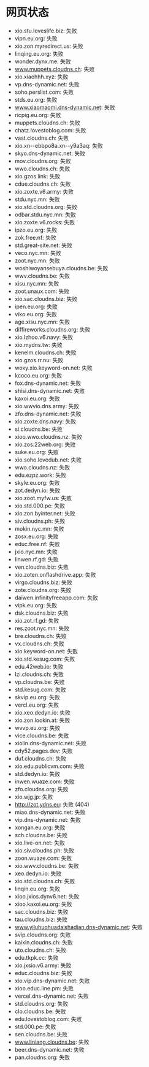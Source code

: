 # 网页状态
- xio.stu.loveslife.biz: 失败
- vipn.eu.org: 失败
- xio.zon.myredirect.us: 失败
- linqing.eu.org: 失败
- wonder.dynx.me: 失败
- www.muppets.cloudns.ch: 失败
- xio.xiaohhh.xyz: 失败
- vp.dns-dynamic.net: 失败
- soho.perslist.com: 失败
- stds.eu.org: 失败
- www.xiaomaomi.dns-dynamic.net: 失败
- ricpig.eu.org: 失败
- muppets.cloudns.ch: 失败
- chatz.lovestoblog.com: 失败
- vast.cloudns.ch: 失败
- xio.xn--ebbpo8a.xn--y9a3aq: 失败
- skyo.dns-dynamic.net: 失败
- mov.cloudns.org: 失败
- wwo.cloudns.ch: 失败
- xio.gzos.link: 失败
- cdue.cloudns.ch: 失败
- xio.zoxte.v6.army: 失败
- stdu.nyc.mn: 失败
- xio.std.cloudns.org: 失败
- odbar.stdu.nyc.mn: 失败
- xio.zoxte.v6.rocks: 失败
- ipzo.eu.org: 失败
- zok.free.nf: 失败
- std.great-site.net: 失败
- veco.nyc.mn: 失败
- zoot.nyc.mn: 失败
- woshiwoyansebuya.cloudns.be: 失败
- wwv.cloudns.be: 失败
- xisu.nyc.mn: 失败
- zoot.unaux.com: 失败
- xio.sac.cloudns.biz: 失败
- ipen.eu.org: 失败
- viko.eu.org: 失败
- age.xisu.nyc.mn: 失败
- diffireworks.cloudns.org: 失败
- xio.lzhoo.v6.navy: 失败
- xio.mydns.tw: 失败
- kenelm.cloudns.ch: 失败
- xio.gzos.rr.nu: 失败
- woxy.xio.keyword-on.net: 失败
- kcoco.eu.org: 失败
- fox.dns-dynamic.net: 失败
- shisi.dns-dynamic.net: 失败
- kaxoi.eu.org: 失败
- xio.wwvio.dns.army: 失败
- zfo.dns-dynamic.net: 失败
- xio.zoxte.dns.navy: 失败
- si.cloudns.be: 失败
- xioo.wwo.cloudns.nz: 失败
- xio.zos.22web.org: 失败
- suke.eu.org: 失败
- xio.soho.lovedub.net: 失败
- wwo.cloudns.nz: 失败
- edu.ezpz.work: 失败
- skyle.eu.org: 失败
- zot.dedyn.io: 失败
- xio.zoot.myfw.us: 失败
- xio.std.000.pe: 失败
- xio.zon.byinter.net: 失败
- siv.cloudns.ph: 失败
- mokin.nyc.mn: 失败
- zosx.eu.org: 失败
- educ.free.nf: 失败
- jxio.nyc.mn: 失败
- linwen.rf.gd: 失败
- ven.cloudns.biz: 失败
- xio.zoten.onflashdrive.app: 失败
- virgo.cloudns.biz: 失败
- zote.cloudns.org: 失败
- daiwen.infinityfreeapp.com: 失败
- vipk.eu.org: 失败
- dsk.cloudns.biz: 失败
- xio.zot.rf.gd: 失败
- res.zoot.nyc.mn: 失败
- bre.cloudns.ch: 失败
- vx.cloudns.ch: 失败
- xio.keyword-on.net: 失败
- xio.std.kesug.com: 失败
- edu.42web.io: 失败
- lzi.cloudns.ch: 失败
- vp.cloudns.be: 失败
- std.kesug.com: 失败
- skvip.eu.org: 失败
- vercl.eu.org: 失败
- xio.xeo.dedyn.io: 失败
- xio.zon.lookin.at: 失败
- wvvp.eu.org: 失败
- vice.cloudns.be: 失败
- xiolin.dns-dynamic.net: 失败
- cdy52.pages.dev: 失败
- duf.cloudns.ch: 失败
- xio.edu.publicvm.com: 失败
- std.dedyn.io: 失败
- inwen.wuaze.com: 失败
- zfo.cloudns.org: 失败
- xio.wjg.jp: 失败
- http://zot.ydns.eu: 失败 (404)
- miao.dns-dynamic.net: 失败
- vip.dns-dynamic.net: 失败
- xongan.eu.org: 失败
- sch.cloudns.be: 失败
- xio.live-on.net: 失败
- xio.siv.cloudns.ph: 失败
- zoon.wuaze.com: 失败
- xio.wwv.cloudns.be: 失败
- xeo.dedyn.io: 失败
- xio.std.cloudns.ch: 失败
- linqin.eu.org: 失败
- xioo.jxios.dynv6.net: 失败
- xioo.kaxoi.eu.org: 失败
- sac.cloudns.biz: 失败
- tau.cloudns.biz: 失败
- www.yiluhuohuadaishadian.dns-dynamic.net: 失败
- svip.cloudns.org: 失败
- kaixin.cloudns.ch: 失败
- uto.cloudns.ch: 失败
- edu.tkpk.cc: 失败
- xio.jxsio.v6.army: 失败
- educ.cloudns.biz: 失败
- xio.vip.dns-dynamic.net: 失败
- xioo.educ.line.pm: 失败
- vercel.dns-dynamic.net: 失败
- std.cloudns.org: 失败
- clo.cloudns.be: 失败
- edu.lovestoblog.com: 失败
- std.000.pe: 失败
- sen.cloudns.be: 失败
- www.liniang.cloudns.be: 失败
- beer.dns-dynamic.net: 失败
- pan.cloudns.org: 失败
